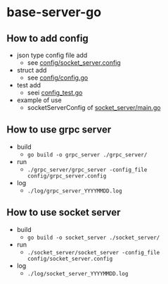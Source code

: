 # base-server-go

## How to add config
 - json type config file add
   - see [config/socket_server.config](https://github.com/heaven-chp/base-server-go/blob/main/config/socket_server.config)
 - struct add
   - see [config/config.go](https://github.com/heaven-chp/base-server-go/blob/main/config/config.go)
 - test add
   - seei [config_test.go](https://github.com/heaven-chp/base-server-go/blob/main/config/config_test.go)
 - example of use
   - socketServerConfig of [socket_server/main.go](https://github.com/heaven-chp/base-server-go/blob/main/socket_server/main.go)

## How to use grpc server
 - build
   - `go build -o grpc_server ./grpc_server/`
 - run
   - `./grpc_server/grpc_server -config_file config/grpc_server.config`
 - log
   - `./log/grpc_server_YYYYMMDD.log`

## How to use socket server
 - build
   - `go build -o socket_server ./socket_server/`
 - run
   - `./socket_server/socket_server -config_file config/socket_server.config`
 - log
   - `./log/socket_server_YYYYMMDD.log`
